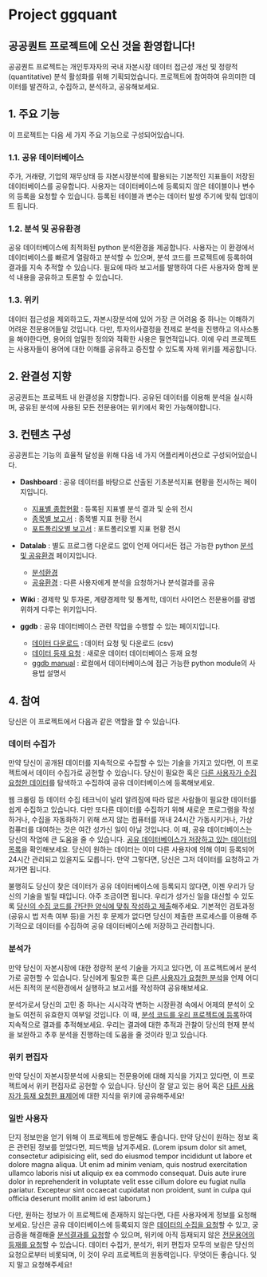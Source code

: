 # Project ggquant


## 공공퀀트 프로젝트에 오신 것을 환영합니다!

공공퀀트 프로젝트는 개인투자자의 국내 자본시장 데이터 접근성 개선 및 정량적 (quantitative) 분석 활성화를 위해 기획되었습니다. 프로젝트에 참여하여 유의미한 데이터를 발견하고, 수집하고, 분석하고, 공유해보세요.


## 1. 주요 기능

이 프로젝트는 다음 세 가지 주요 기능으로 구성되어있습니다.

### 1.1. 공유 데이터베이스

주가, 거래량, 기업의 재무상태 등 자본시장분석에 활용되는 기본적인 지표들이 저장된 데이터베이스를 공유합니다. 사용자는 데이터베이스에 등록되지 않은 테이블이나 변수의 등록을 요청할 수 있습니다. 등록된 테이블과 변수는 데이터 발생 주기에 맞춰 업데이트 됩니다.

### 1.2. 분석 및 공유환경

공유 데이터베이스에 최적화된 python 분석환경을 제공합니다. 사용자는 이 환경에서 데이터베이스를 빠르게 열람하고 분석할 수 있으며, 분석 코드를 프로젝트에 등록하여 결과를 지속 추적할 수 있습니다. 필요에 따라 보고서를 발행하여 다른 사용자와 함께 분석 내용을 공유하고 토론할 수 있습니다.

### 1.3. 위키

데이터 접근성을 제외하고도, 자본시장분석에 있어 가장 큰 어려움 중 하나는 이해하기 어려운 전문용어들일 것입니다. 다만, 투자의사결정을 전제로 분석을 진행하고 의사소통을 해야한다면, 용어의 엄밀한 정의와 적확한 사용은 필연적입니다. 이에 우리 프로젝트는 사용자들이 용어에 대한 이해를 공유하고 증진할 수 있도록 자체 위키를 제공합니다.


## 2. 완결성 지향

공공퀀트는 프로젝트 내 완결성을 지향합니다. 공유된 데이터를 이용해 분석을 실시하며, 공유된 분석에 사용된 모든 전문용어는 위키에서 확인 가능해야합니다.


## 3. 컨텐츠 구성

공공퀀트는 기능의 효율적 달성을 위해 다음 네 가지 어플리케이션으로 구성되어있습니다.

- **Dashboard** : 공유 데이터를 바탕으로 산출된 기초분석지표 현황을 전시하는 페이지입니다.
  - [지표별 종합현황](#) : 등록된 지표별 분석 결과 및 순위 전시
  - [종목별 보고서](#) : 종목별 지표 현황 전시
  - [포트폴리오별 보고서](#) : 포트폴리오별 지표 현황 전시

- **Datalab** : 별도 프로그램 다운로드 없이 언제 어디서든 접근 가능한 python [분석 및 공유환경](#1.2.-분석-및-공유환경) 페이지입니다.
  - [분석환경](#)
  - [공유환경](#) : 다른 사용자에게 분석을 요청하거나 분석결과를 공유

- **Wiki** : 경제학 및 투자론, 계량경제학 및 통계학, 데이터 사이언스 전문용어를 광범위하게 다루는 위키입니다.

- **ggdb** : 공유 데이터베이스 관련 작업을 수행할 수 있는 페이지입니다.
  - [데이터 다운로드](#) : 데이터 요청 및 다운로드 (csv)
  - [데이터 등재 요청](#) : 새로운 데이터 데이터베이스 등재 요청
  - [ggdb manual](#) : 로컬에서 데이터베이스에 접근 가능한 python module의 사용법 설명서



## 4. 참여

당신은 이 프로젝트에서 다음과 같은 역할을 할 수 있습니다.

### 데이터 수집가

만약 당신이 공개된 데이터를 지속적으로 수집할 수 있는 기술을 가지고 있다면, 이 프로젝트에서 데이터 수집가로 공헌할 수 있습니다. 당신이 필요한 혹은 [다른 사용자가 수집 요청한 데이터](#)를 탐색하고 수집하여 공유 데이터베이스에 등록해보세요.

웹 크롤링 등 데이터 수집 테크닉이 널리 알려짐에 따라 많은 사람들이 필요한 데이터를 쉽게 수집하고 있습니다. 다만 또다른 데이터를 수집하기 위해 새로운 프로그램을 작성하거나, 수집을 자동화하기 위해 쓰지 않는 컴퓨터를 꺼내 24시간 가동시키거나, 가상 컴퓨터를 대여하는 것은 여간 성가신 일이 아닐 것입니다. 이 때, 공유 데이터베이스는 당신의 작업에 큰 도움을 줄 수 있습니다. [공유 데이터베이스가 저장하고 있는 데이터의 목록](#)을 확인해보세요. 당신이 원하는 데이터는 이미 다른 사용자에 의해 이미 등록되어 24시간 관리되고 있을지도 모릅니다. 만약 그렇다면, 당신은 그저 데이터를 요청하고 가져가면 됩니다.

불행히도 당신이 찾은 데이터가 공유 데이터베이스에 등록되지 않다면, 이젠 우리가 당신의 기술을 빌릴 때입니다. 아주 조금이면 됩니다. 우리가 성가신 일을 대신할 수 있도록 [당신의 수집 코드를 간단한 양식에 맞춰 작성하고 제출](#)해주세요. 기본적인 검토과정(공유시 법 저촉 여부 등)을 거친 후 문제가 없다면 당신이 제출한 프로세스를 이용해 주기적으로 데이터를 수집하여 공유 데이터베이스에 저장하고 관리합니다.


### 분석가

만약 당신이 자본시장에 대한 정량적 분석 기술을 가지고 있다면, 이 프로젝트에서 분석가로 공헌할 수 있습니다. 당신에게 필요한 혹은 [다른 사용자가 요청한 분석](#)을 언제 어디서든 최적의 분석환경에서 실행하고 보고서를 작성하여 공유해보세요.

분석가로서 당신의 고민 중 하나는 시시각각 변하는 시장환경 속에서 어제의 분석이 오늘도 여전히 유효한지 여부일 것입니다. 이 때, [분석 코드를 우리 프로젝트에 등록](#)하여 지속적으로 결과를 추적해보세요. 우리는 결과에 대한 추적과 관찰이 당신의 현재 분석을 보완하고 추후 분석을 진행하는데 도움을 줄 것이라 믿고 있습니다.


### 위키 편집자

만약 당신이 자본시장분석에 사용되는 전문용어에 대해 지식을 가지고 있다면, 이 프로젝트에서 위키 편집자로 공헌할 수 있습니다. 당신이 잘 알고 있는 용어 혹은 [다른 사용자가 등재 요청한 표제어](#)에 대한 지식을 위키에 공유해주세요!


### 일반 사용자

단지 정보만을 얻기 위해 이 프로젝트에 방문해도 좋습니다. 만약 당신이 원하는 정보 혹은 관련된 정보를 얻었다면, 피드백을 남겨주세요. (Lorem ipsum dolor sit amet, consectetur adipisicing elit, sed do eiusmod tempor incididunt ut labore et dolore magna aliqua. Ut enim ad minim veniam, quis nostrud exercitation ullamco laboris nisi ut aliquip ex ea commodo consequat. Duis aute irure dolor in reprehenderit in voluptate velit esse cillum dolore eu fugiat nulla pariatur. Excepteur sint occaecat cupidatat non proident, sunt in culpa qui officia deserunt mollit anim id est laborum.)

다만, 원하는 정보가 이 프로젝트에 존재하지 않는다면, 다른 사용자에게 정보를 요청해보세요. 당신은 공유 데이터베이스에 등록되지 않은 [데이터의 수집을 요청](#)할 수 있고, 궁금증을 해결해줄 [분석결과를 요청](#)할 수 있으며, 위키에 아직 등재되지 않은 [전문용어의 등재를 요청](#)할 수 있습니다. 데이터 수집가, 분석가, 위키 편집자 모두의 보람은 당신의 요청으로부터 비롯되며, 이 것이 우리 프로젝트의 원동력입니다. 무엇이든 좋습니다. 잊지 말고 요청해주세요!
